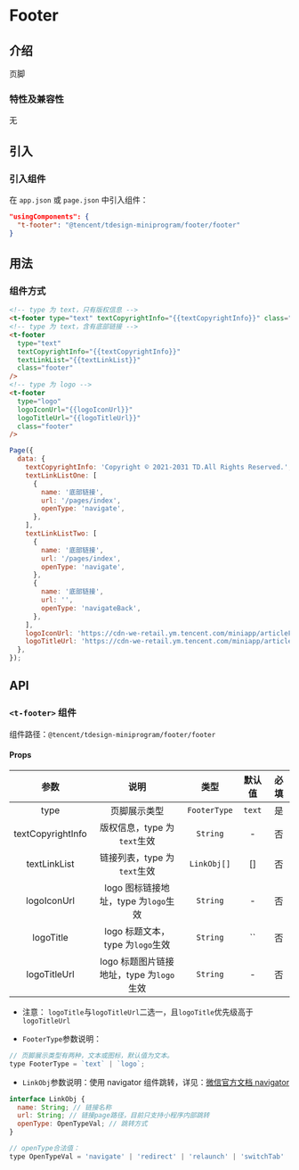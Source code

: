 # Footer

## 介绍

页脚

### 特性及兼容性

无

## 引入

### 引入组件

在 `app.json` 或 `page.json` 中引入组件：

```json
"usingComponents": {
  "t-footer": "@tencent/tdesign-miniprogram/footer/footer"
}
```

## 用法

### 组件方式

```html
<!-- type 为 text，只有版权信息 -->
<t-footer type="text" textCopyrightInfo="{{textCopyrightInfo}}" class="footer" />
<!-- type 为 text，含有底部链接 -->
<t-footer
  type="text"
  textCopyrightInfo="{{textCopyrightInfo}}"
  textLinkList="{{textLinkList}}"
  class="footer"
/>
<!-- type 为 logo -->
<t-footer
  type="logo"
  logoIconUrl="{{logoIconUrl}}"
  logoTitleUrl="{{logoTitleUrl}}"
  class="footer"
/>
```

```javascript
Page({
  data: {
    textCopyrightInfo: 'Copyright © 2021-2031 TD.All Rights Reserved.',
    textLinkListOne: [
      {
        name: '底部链接',
        url: '/pages/index',
        openType: 'navigate',
      },
    ],
    textLinkListTwo: [
      {
        name: '底部链接',
        url: '/pages/index',
        openType: 'navigate',
      },
      {
        name: '底部链接',
        url: '',
        openType: 'navigateBack',
      },
    ],
    logoIconUrl: 'https://cdn-we-retail.ym.tencent.com/miniapp/articleFooter/logo-icon.png', // 占位图片
    logoTitleUrl: 'https://cdn-we-retail.ym.tencent.com/miniapp/articleFooter/logo-title.png', // 占位图片
  },
});
```

## API

### `<t-footer>` 组件

组件路径：`@tencent/tdesign-miniprogram/footer/footer`

#### Props

|       参数        |                   说明                   |     类型     | 默认值 | 必填 |
| :---------------: | :--------------------------------------: | :----------: | :----: | :--: |
|       type        |               页脚展示类型               | `FooterType` | `text` |  是  |
| textCopyrightInfo |       版权信息，type 为`text`生效        |   `String`   |   -    |  否  |
|   textLinkList    |       链接列表，type 为`text`生效        | `LinkObj[]`  |   []   |  否  |
|    logoIconUrl    |   logo 图标链接地址，type 为`logo`生效   |   `String`   |   -    |  否  |
|     logoTitle     |     logo 标题文本，type 为`logo`生效     |   `String`   |   ``   |  否  |
|   logoTitleUrl    | logo 标题图片链接地址，type 为`logo`生效 |   `String`   |   -    |  否  |

- 注意： `logoTitle`与`logoTitleUrl`二选一，且`logoTitle`优先级高于`logoTitleUrl`

- `FooterType`参数说明：

```javascript
// 页脚展示类型有两种，文本或图标，默认值为文本。
type FooterType = `text` | `logo`;
```

- `LinkObj`参数说明：使用 navigator 组件跳转，详见：[微信官方文档 navigator](https://developers.weixin.qq.com/miniprogram/dev/component/navigator.html)

```javascript
interface LinkObj {
  name: String; // 链接名称
  url: String; // 链接page路径，目前只支持小程序内部跳转
  openType: OpenTypeVal; // 跳转方式
}

// openType合法值：
type OpenTypeVal = 'navigate' | 'redirect' | 'relaunch' | 'switchTab' | 'navigateBack';
```
